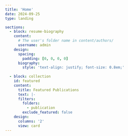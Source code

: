 ```yaml
---
title: 'Home'
date: 2024-09-25
type: landing

sections:
  - block: resume-biography
    content:
      # The user's folder name in content/authors/
      username: admin
    design:
      spacing:
        padding: [0, 0, 0, 0]
      biography:
        style: 'text-align: justify; font-size: 0.8em;'
        
  - block: collection
    id: featured
    content:
      title: Featured Publications
      text: |-
      filters:
        folders:
          - publication
        exclude_featured: false
    design:
      columns: '2'
      view: card
---
```

